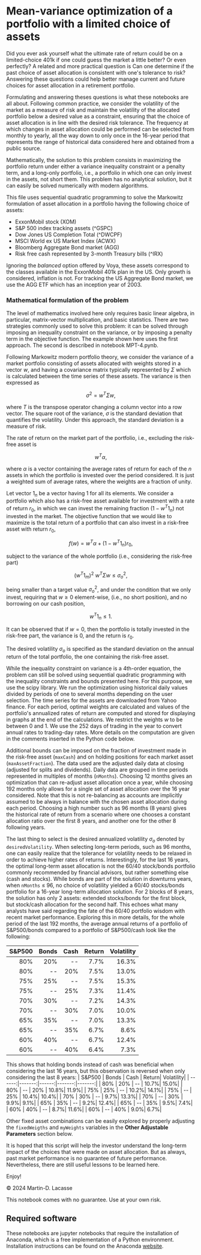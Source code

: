 # **Mean-variance optimization of a portfolio with a limited choice of assets**
Did you ever ask yourself what the ultimate rate of return could be on a limited-choice 401k if one could guess the market a little better? Or even perfectly? A related and more practical question is Can one determine if the past choice of asset allocation is consistent with one's tolerance to risk? Answering these questions could help better manage current and future choices for asset allocation in a retirement portfolio.

Formulating and answering theses questions is what these notebooks are all about. Following common practice, we consider the volatility of the market as a measure of risk and maintain the volatility of the allocated portfolio below a desired value as a constraint, ensuring that the choice of asset allocation is in line with the desired risk tolerance. The frequency at which changes in asset allocation could be performed can be selected from monthly to yearly, all the way down to only once in the 16-year period that represents the range of historical data considered here and obtained from a public source.

Mathematically, the solution to this problem consists in maximizing the portfolio return under either a variance inequality constraint or a penalty term, and a long-only portfolio, i.e., a portfolio in which one can only invest in the assets, not short them. This problem has no analytical solution, but it can easily be solved numerically with modern algorithms. 

This file uses sequential quadratic programming to solve the Markowitz formulation of asset allocation in a portfolio having the following choice of assets:

- ExxonMobil stock (XOM)
- S&P 500 index tracking assets (^GSPC)
- Dow Jones US Completion Total (^DWCPF)
- MSCI World ex US Market Index (ACWX)
- Bloomberg Aggregate Bond market (AGG)
- Risk free cash represented by 3-month Treasury bills (^IRX)

Ignoring the *balanced* option offered by Voya, these assets correspond to the classes available in the ExxonMobil 401k plan in the US.
Only growth is considered, inflation is not.
For tracking the US Aggregate Bond market, we use the AGG ETF which has an inception year of 2003.

### Mathematical formulation of the problem
The level of mathematics involved here only requires basic linear algebra, in particular, matrix-vector multiplication, and basic statistics. There are two strategies commonly used to solve this problem: it can be solved through imposing an inequality constraint on the variance, or by imposing a penalty term in the objective function. The example shown here uses the first approach. The second is described in notebook MPT-4.pynb.

Following Markowitz modern portfolio theory, we consider the variance of a market portfolio consisting of assets allocated with weights stored in a vector $w$, and having a covariance matrix typically represented by $\Sigma$ which is calculated between the time series of these assets. The variance is then expressed as
```math
\sigma^2 = w^T \Sigma w,
```
where $T$ is the transpose operator changing a column vector into a row vector. The square root of the variance, $\sigma$ is the standard deviation that quantifies the volatility. Under this approach, the standard deviation is a measure of risk.

The rate of return on the market part of the portfolio, i.e., excluding the risk-free asset is
```math
w^T \alpha, 
```
where $\alpha$ is a vector containing the average rates of return for each of the $n$ assets in which the portfolio is invested over the period considered. It is just a weighted sum of average rates, where the weights are a fraction of unity.

Let vector $1_n$ be a vector having 1 for all its elements. 
We consider a portfolio which also has a risk-free asset available for investment with a rate of return $r_0$, in which we
can invest the remaining fraction $(1 - w^T 1_n)$ not invested in the market.
The objective function that we would like to maximize is the total return of a portfolio that can also invest in a risk-free asset with return $r_0$, 
```math
f(w) = w^T \alpha + (1 - w^T 1_n)r_0,
```
subject to the variance of the whole portfolio (i.e., considering the risk-free part) 
```math
(w^T 1_m)^2\  w^T\Sigma w \le \sigma_o^2,
```
being smaller than a target value $\sigma_o^2$,
and under the condition that we only invest, requiring that $w \ge 0$ element-wise, (i.e., no short position), and no borrowing on our cash position, 
```math
w^T 1_n \le 1. 
```
It can be observed that if $w=0$, then the portfolio is totally invested in the risk-free part, the variance is 0, and the return is $r_0$.

The desired volatility $\sigma_o$ is specified as the standard deviation on the annual return of the total portfolio, the one containing the risk-free asset.

While the inequality constraint on variance is a 4th-order equation, the problem can still be solved using sequential quadratic programming with the inequality constraints and bounds presented here. For this purpose, we  use the scipy library. We run the optimization using historical daily values divided by periods of one to several months depending on the user selection. The time series for the assets are downloaded from Yahoo finance. For each period, optimal weights are calculated and values of the portfolio's annualized rates of return are computed and stored for displaying in graphs at the end of the calculations. We restrict the weights $w$ to be between 0 and 1. We use the 252 days of trading in the year to convert annual rates to trading-day rates. More details on the computation are given in the comments inserted in the Python code below.

Additional bounds can be imposed on the fraction of investment made in the risk-free asset (`maxCash`) and on holding positions for each market asset (`maxAssetFraction`). The data used are the adjusted daily data at closing (adjusted for splits and dividends). Daily data are grouped in time periods represented in multiples of months (`nMonths`). Choosing 12 months gives an optimization that can re-adjust asset allocation once a year, while choosing 192 months only allows for a single set of asset allocation over the 16 year considered. Note that this is not re-balancing as accounts are implicitly assumed to be always in balance with the chosen asset allocation during each period. Choosing a high number such as 96 months (8 years) gives the historical rate of return from a scenario where one chooses a constant allocation ratio over the first 8 years, and another one for the other 8 following years.

The last thing to select is the desired annualized volatility $\sigma_o$ denoted by `desiredVolatility`. When selecting long-term periods, such as 96 months, one can easily realize that the tolerance for volatility needs to be relaxed in order to achieve higher rates of returns. Interestingly, for the last 16 years, the optimal long-term asset allocation is not the 60/40 stock/bonds portfolio commonly recommended by financial advisors, but rather something else (cash and stocks). While bonds are part of the solution in downturns years, when `nMonths` $\le$ 96, no choice of volatility yielded a 60/40 stocks/bonds portfolio for a 16-year long-term allocation solution. For 2 blocks of 8 years, the solution has only 2 assets: extended stocks/bonds for the first block, but stock/cash allocation for the second half. This echoes what many analysts have said regarding the fate of the 60/40 portfolio wisdom with recent market performance. Exploring this in more details, for the whole period of the last 192 months, the average annual returns of a portfolio of S&P500/bonds compared to a portfolio of S&P500/cash look like the following:

| S&P500 | Bonds | Cash | Return| Volatility|
| ------: |-------:|------:|-------:|-----------:|
| 80% | 20% | -- | 7.7%| 16.3%|
| 80% | -- | 20% | 7.5%| 13.0%|
| 75% | 25% | -- | 7.5%| 15.3%|
| 75% | -- | 25% | 7.3%| 11.4%|
| 70% | 30% | -- | 7.2%| 14.3%|
| 70% | -- | 30% | 7.0%| 10.0%|
| 65% | 35% | -- | 7.0%| 13.3%|
| 65% | -- | 35% | 6.7%|  8.6%|
| 60% | 40% | -- | 6.7%| 12.4%|
| 60% | -- | 40% | 6.4%|  7.3%|

This shows that holding bonds instead of cash was beneficial when considering the last 16 years, but this observation is reversed when only considering the last 8 years:
| S&P500 | Bonds | Cash | Return| Volatility|
| ------:|-------:|------:|-------:|-------:|
| 80% | 20% | -- | 10.7%| 15.0%|
| 80% | -- | 20% | 10.8%| 11.9%|
| 75% | 25% | -- | 10.2%| 14.1%|
| 75% | -- | 25% | 10.4%| 10.4%|
| 70% | 30% | -- | 9.7%| 13.3%|
| 70% | -- | 30% | 9.9%|  9.1%|
| 65% | 35% | -- | 9.2%| 12.4%|
| 65% | -- | 35% | 9.5%|  7.4%|
| 60% | 40% | -- | 8.7%| 11.6%|
| 60% | -- | 40% | 9.0%|  6.7%|


Other fixed asset combinations can be easily explored by properly adjusting the `fixedWeigths` and `myWeights` variables in the **Other Adjustable Parameters** section below.

It is hoped that this script will help the investor understand the long-term impact of the choices that were made on asset allocation. But as always, past market performance is no guarantee of future performance. Nevertheless, there are still useful lessons to be learned here.

Enjoy!

&copy;  2024 Martin-D. Lacasse

This notebook comes with no guarantee. Use at your own risk.

## Required software
These notebooks are jupyter notebooks that require the installation of Anaconda, which is a free implementation of a Python environment. Installation instructions can be found on the Anaconda [website](www.anaconda.com).

